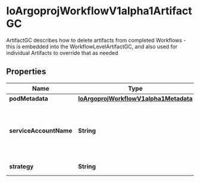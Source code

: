 

# IoArgoprojWorkflowV1alpha1ArtifactGC

ArtifactGC describes how to delete artifacts from completed Workflows - this is embedded into the WorkflowLevelArtifactGC, and also used for individual Artifacts to override that as needed

## Properties

Name | Type | Description | Notes
------------ | ------------- | ------------- | -------------
**podMetadata** | [**IoArgoprojWorkflowV1alpha1Metadata**](IoArgoprojWorkflowV1alpha1Metadata.md) |  |  [optional]
**serviceAccountName** | **String** | ServiceAccountName is an optional field for specifying the Service Account that should be assigned to the Pod doing the deletion |  [optional]
**strategy** | **String** | Strategy is the strategy to use. |  [optional]



